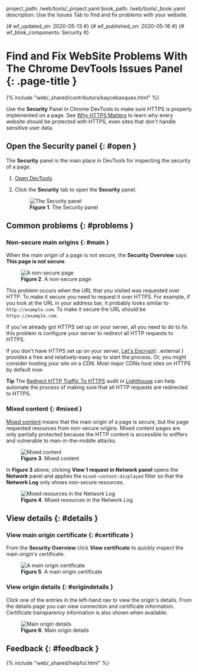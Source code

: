 project_path: /web/tools/_project.yaml
book_path: /web/tools/_book.yaml
description: Use the Issues Tab to find and fix problems with your website.

{# wf_updated_on: 2020-05-13 #}
{# wf_published_on: 2020-05-16 #}
{# wf_blink_components: Security #}

# Find and Fix WebSite Problems With The Chrome DevTools Issues Panel {: .page-title }

{% include "web/_shared/contributors/kaycebasques.html" %}

[why-https]: /web/fundamentals/security/encrypt-in-transit/why-https

Use the **Security** Panel in Chrome DevTools to make sure HTTPS is properly implemented
on a page. See [Why HTTPS Matters][why-https] to learn why every website should be protected
with HTTPS, even sites that don't handle sensitive user data.

## Open the Security panel {: #open }

The **Security** panel is the main place in DevTools for inspecting the security of a page.

1. [Open DevTools](/web/tools/chrome-devtools/open).
1. Click the **Security** tab to open the **Security** panel.

     <figure>
       <img src="/web/tools/chrome-devtools/security/imgs/panel.png"
            alt="The Security panel"/>
       <figcaption>
         <b>Figure 1</b>. The Security panel
       </figcaption>
     </figure>

## Common problems {: #problems }

### Non-secure main origins {: #main }

When the main origin of a page is not secure, the **Security Overview** says
**This page is not secure**.

<figure>
  <img src="/web/tools/chrome-devtools/security/imgs/nonsecuremain.png"
       alt="A non-secure page"/>
  <figcaption>
    <b>Figure 2</b>. A non-secure page
  </figcaption>
</figure>

This problem occurs when the URL that you visited was requested over HTTP. To make it secure
you need to request it over HTTPS. For example, if you look at the URL in your address bar,
it probably looks similar to `http://example.com`. To make it secure the URL should be
`https://example.com`.

If you've already got HTTPS set up on your server, all you need to do to fix this problem is configure
your server to redirect all HTTP requests to HTTPS.

If you don't have HTTPS set up on your server, [Let's Encrypt](https://letsencrypt.org/){: .external }
provides a free and relatively-easy way to start the process. Or, you might consider hosting your site
on a CDN. Most major CDNs host sites on HTTPS by default now.

<aside class="objective">
  <b>Tip</b> The <a href="/web/tools/lighthouse/audits/http-redirects-to-https">Redirect HTTP Traffic To HTTPS</a>
  audit in <a href="/web/tools/lighthouse/">Lighthouse</a> can help automate the process of making sure that
  all HTTP requests are redirected to HTTPS.
</aside>

### Mixed content {: #mixed }

[mixed]: /web/fundamentals/security/prevent-mixed-content/what-is-mixed-content

[Mixed content][mixed] means that the main origin of a page is secure, but the page requested resources
from non-secure origins. Mixed content pages are only partially protected because the HTTP content is
accessible to sniffers and vulnerable to man-in-the-middle attacks.

<figure>
  <img src="/web/tools/chrome-devtools/security/imgs/mixedoverview.png"
       alt="Mixed content"/>
  <figcaption>
    <b>Figure 3</b>. Mixed content
  </figcaption>
</figure>

In **Figure 3** above, clicking **View 1 request in Network panel** opens the **Network** panel
and applies the `mixed-content:displayed` filter so that the **Network Log** only shows non-secure
resources.

<figure>
  <img src="/web/tools/chrome-devtools/security/imgs/mixedresources.png"
       alt="Mixed resources in the Network Log"/>
  <figcaption>
    <b>Figure 4</b>. Mixed resources in the Network Log
  </figcaption>
</figure>

## View details {: #details }

### View main origin certificate {: #certificate }

From the **Security Overview** click **View certificate** to quickly inspect the main origin's certificate.

<figure>
  <img src="/web/tools/chrome-devtools/security/imgs/certificate.png"
       alt="A main origin certificate"/>
  <figcaption>
    <b>Figure 5</b>. A main origin certificate
  </figcaption>
</figure>

### View origin details {: #origindetails }

Click one of the entries in the left-hand nav to view the origin's details. From the details
page you can view connection and certificate information. Certificate transparency information
is also shown when available.

<figure>
  <img src="/web/tools/chrome-devtools/security/imgs/origindetails.png"
       alt="Main origin details"/>
  <figcaption>
    <b>Figure 6</b>. Main origin details
  </figcaption>
</figure>

## Feedback {: #feedback }

{% include "web/_shared/helpful.html" %}